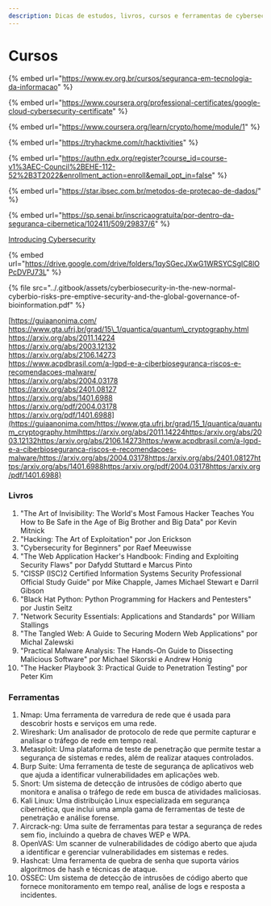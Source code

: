 ```yaml
---
description: Dicas de estudos, livros, cursos e ferramentas de cybersecurity
---
```


# Cursos

{% embed url="https://www.ev.org.br/cursos/seguranca-em-tecnologia-da-informacao" %}

{% embed url="https://www.coursera.org/professional-certificates/google-cloud-cybersecurity-certificate" %}

{% embed url="https://www.coursera.org/learn/crypto/home/module/1" %}

{% embed url="https://tryhackme.com/r/hacktivities" %}

{% embed url="https://authn.edx.org/register?course_id=course-v1%3AEC-Council%2BEHE-112-52%2B3T2022&enrollment_action=enroll&email_opt_in=false" %}

{% embed url="https://star.ibsec.com.br/metodos-de-protecao-de-dados/" %}

{% embed url="https://sp.senai.br/inscricaogratuita/por-dentro-da-seguranca-cibernetica/102411/509/29837/6" %}

[Introducing Cybersecurity](https://learning.sap.com/learning-journeys/introducing-the-field-of-cybersecurity)



{% embed url="https://drive.google.com/drive/folders/1qySGecJXwG1WRSYCSgIC8lOPcDVPJ73L" %}

{% file src="../.gitbook/assets/cyberbiosecurity-in-the-new-normal-cyberbio-risks-pre-emptive-security-and-the-global-governance-of-bioinformation.pdf" %}

[https://guiaanonima.com/\
https://www.gta.ufrj.br/grad/15\_1/quantica/quantum\_cryptography.html\
https://arxiv.org/abs/2011.14224\
https://arxiv.org/abs/2003.12132\
https://arxiv.org/abs/2106.14273\
https://www.acpdbrasil.com/a-lgpd-e-a-ciberbioseguranca-riscos-e-recomendacoes-malware/\
https://arxiv.org/abs/2004.03178\
https://arxiv.org/abs/2401.08127\
https://arxiv.org/abs/1401.6988\
https://arxiv.org/pdf/2004.03178\
https://arxiv.org/pdf/1401.6988](https://guiaanonima.com/https://www.gta.ufrj.br/grad/15_1/quantica/quantum_cryptography.htmlhttps://arxiv.org/abs/2011.14224https:/arxiv.org/abs/2003.12132https:/arxiv.org/abs/2106.14273https:/www.acpdbrasil.com/a-lgpd-e-a-ciberbioseguranca-riscos-e-recomendacoes-malware/https://arxiv.org/abs/2004.03178https:/arxiv.org/abs/2401.08127https:/arxiv.org/abs/1401.6988https:/arxiv.org/pdf/2004.03178https:/arxiv.org/pdf/1401.6988)

### Livros

1. "The Art of Invisibility: The World's Most Famous Hacker Teaches You How to Be Safe in the Age of Big Brother and Big Data" por Kevin Mitnick
2. "Hacking: The Art of Exploitation" por Jon Erickson
3. "Cybersecurity for Beginners" por Raef Meeuwisse
4. "The Web Application Hacker's Handbook: Finding and Exploiting Security Flaws" por Dafydd Stuttard e Marcus Pinto
5. "CISSP (ISC)2 Certified Information Systems Security Professional Official Study Guide" por Mike Chapple, James Michael Stewart e Darril Gibson
6. "Black Hat Python: Python Programming for Hackers and Pentesters" por Justin Seitz
7. "Network Security Essentials: Applications and Standards" por William Stallings
8. "The Tangled Web: A Guide to Securing Modern Web Applications" por Michal Zalewski
9. "Practical Malware Analysis: The Hands-On Guide to Dissecting Malicious Software" por Michael Sikorski e Andrew Honig
10. "The Hacker Playbook 3: Practical Guide to Penetration Testing" por Peter Kim



### Ferramentas

1. Nmap: Uma ferramenta de varredura de rede que é usada para descobrir hosts e serviços em uma rede.
2. Wireshark: Um analisador de protocolo de rede que permite capturar e analisar o tráfego de rede em tempo real.
3. Metasploit: Uma plataforma de teste de penetração que permite testar a segurança de sistemas e redes, além de realizar ataques controlados.
4. Burp Suite: Uma ferramenta de teste de segurança de aplicativos web que ajuda a identificar vulnerabilidades em aplicações web.
5. Snort: Um sistema de detecção de intrusões de código aberto que monitora e analisa o tráfego de rede em busca de atividades maliciosas.
6. Kali Linux: Uma distribuição Linux especializada em segurança cibernética, que inclui uma ampla gama de ferramentas de teste de penetração e análise forense.
7. Aircrack-ng: Uma suíte de ferramentas para testar a segurança de redes sem fio, incluindo a quebra de chaves WEP e WPA.
8. OpenVAS: Um scanner de vulnerabilidades de código aberto que ajuda a identificar e gerenciar vulnerabilidades em sistemas e redes.
9. Hashcat: Uma ferramenta de quebra de senha que suporta vários algoritmos de hash e técnicas de ataque.
10. OSSEC: Um sistema de detecção de intrusões de código aberto que fornece monitoramento em tempo real, análise de logs e resposta a incidentes.
